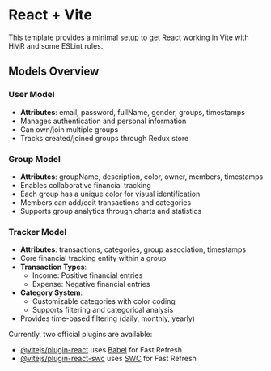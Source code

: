 # React + Vite

This template provides a minimal setup to get React working in Vite with HMR and some ESLint rules.

## Models Overview

### User Model
- **Attributes**: email, password, fullName, gender, groups, timestamps
- Manages authentication and personal information
- Can own/join multiple groups
- Tracks created/joined groups through Redux store

### Group Model
- **Attributes**: groupName, description, color, owner, members, timestamps
- Enables collaborative financial tracking
- Each group has a unique color for visual identification
- Members can add/edit transactions and categories
- Supports group analytics through charts and statistics

### Tracker Model
- **Attributes**: transactions, categories, group association, timestamps
- Core financial tracking entity within a group
- **Transaction Types**:
  - Income: Positive financial entries
  - Expense: Negative financial entries
- **Category System**:
  - Customizable categories with color coding
  - Supports filtering and categorical analysis
- Provides time-based filtering (daily, monthly, yearly)

Currently, two official plugins are available:
- [@vitejs/plugin-react](https://github.com/vitejs/vite-plugin-react/blob/main/packages/plugin-react/README.md) uses [Babel](https://babeljs.io/) for Fast Refresh
- [@vitejs/plugin-react-swc](https://github.com/vitejs/vite-plugin-react-swc) uses [SWC](https://swc.rs/) for Fast Refresh
